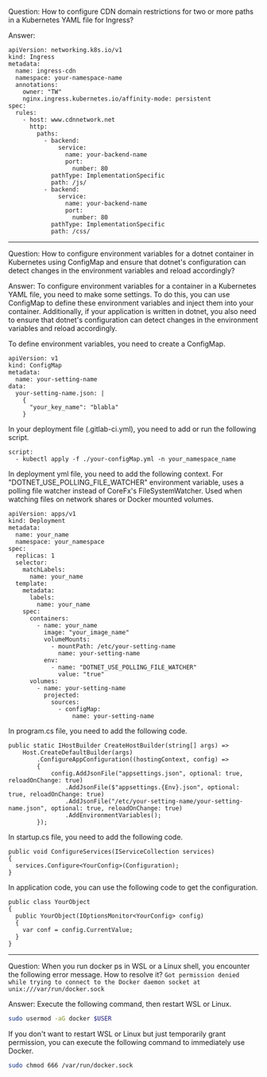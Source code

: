 Question: How to configure CDN domain restrictions for two or more paths in a Kubernetes YAML file for Ingress?

Answer:
```
apiVersion: networking.k8s.io/v1
kind: Ingress
metadata:
  name: ingress-cdn
  namespace: your-namespace-name
  annotations:
    owner: "TW"
    nginx.ingress.kubernetes.io/affinity-mode: persistent
spec:
  rules:
    - host: www.cdnnetwork.net
      http:
        paths:
          - backend:
              service:
                name: your-backend-name
                port:
                  number: 80
            pathType: ImplementationSpecific
            path: /js/
          - backend:
              service:
                name: your-backend-name
                port:
                  number: 80
            pathType: ImplementationSpecific
            path: /css/
```

----
Question: How to configure environment variables for a dotnet container in Kubernetes using ConfigMap and ensure that dotnet's configuration can detect changes in the environment variables and reload accordingly?

Answer:
To configure environment variables for a container in a Kubernetes YAML file, you need to make some settings. 
To do this, you can use ConfigMap to define these environment variables and inject them into your container. 
Additionally, if your application is written in dotnet, 
you also need to ensure that dotnet's configuration can detect changes in the environment variables and reload accordingly.

To define environment variables, you need to create a ConfigMap. 
```
apiVersion: v1
kind: ConfigMap
metadata:
  name: your-setting-name
data:
  your-setting-name.json: |
    {
      "your_key_name": "blabla"
    }
```

In your deployment file (.gitlab-ci.yml), you need to add or run the following script.
```
script:
  - kubectl apply -f ./your-configMap.yml -n your_namespace_name
```

In deployment yml file, you need to add the following context.
For "DOTNET_USE_POLLING_FILE_WATCHER" environment variable, 
uses a polling file watcher instead of CoreFx's FileSystemWatcher. 
Used when watching files on network shares or Docker mounted volumes.
```
apiVersion: apps/v1
kind: Deployment
metadata:
  name: your_name
  namespace: your_namespace
spec:
  replicas: 1
  selector:
    matchLabels:
      name: your_name
  template:
    metadata:
      labels:
        name: your_name
    spec:
      containers:
        - name: your_name
          image: "your_image_name"
          volumeMounts:
            - mountPath: /etc/your-setting-name
              name: your-setting-name
          env:
            - name: "DOTNET_USE_POLLING_FILE_WATCHER"
              value: "true"
      volumes:
        - name: your-setting-name
          projected:
            sources:
              - configMap:
                  name: your-setting-name
```

In program.cs file, you need to add the following code.
```
public static IHostBuilder CreateHostBuilder(string[] args) =>
    Host.CreateDefaultBuilder(args)
        .ConfigureAppConfiguration((hostingContext, config) =>
        {
            config.AddJsonFile("appsettings.json", optional: true, reloadOnChange: true)
                .AddJsonFile($"appsettings.{Env}.json", optional: true, reloadOnChange: true)
                .AddJsonFile("/etc/your-setting-name/your-setting-name.json", optional: true, reloadOnChange: true)
                .AddEnvironmentVariables();
        });
```

In startup.cs file, you need to add the following code.
```
public void ConfigureServices(IServiceCollection services)
{
  services.Configure<YourConfig>(Configuration);
}
```

In application code, you can use the following code to get the configuration.
```
public class YourObject
{
  public YourObject(IOptionsMonitor<YourConfig> config)
  {
    var conf = config.CurrentValue;
  }
}
```


---
Question: When you run docker ps in WSL or a Linux shell, you encounter the following error message. 
How to resolve it?
`Got permission denied while trying to connect to the Docker daemon socket at unix:///var/run/docker.sock`

Answer:
Execute the following command, then restart WSL or Linux.
```bash
sudo usermod -aG docker $USER
```

If you don't want to restart WSL or Linux but just temporarily grant permission, you can execute the following command to immediately use Docker.
```bash
sudo chmod 666 /var/run/docker.sock
```